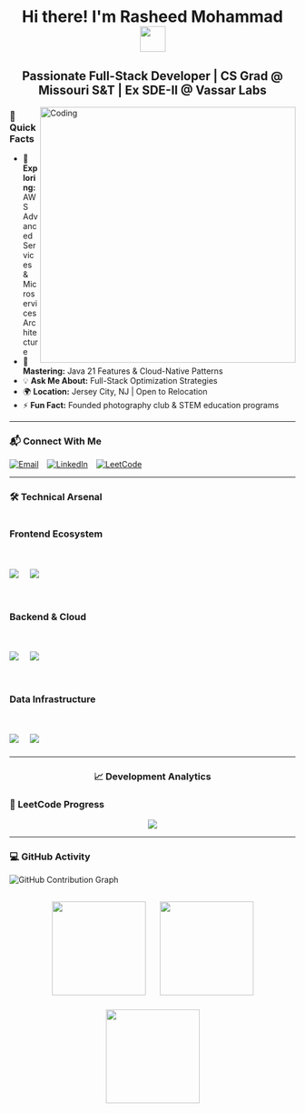 <h1 align="center">Hi there! I'm Rasheed Mohammad <img src="https://media.giphy.com/media/hvRJCLFzcasrR4ia7z/giphy.gif" width="45"></h1>
<h2 align="center">Passionate Full-Stack Developer | CS Grad @ Missouri S&T | Ex SDE-II @ Vassar Labs</h2>

<img align="right" alt="Coding" width="450" src="https://user-images.githubusercontent.com/59734313/157189039-c09b3e38-9f42-42c0-ab54-14f1574190a7.gif">

### 🚀 Quick Facts
- 🔭 **Exploring:** AWS Advanced Services & Microservices Architecture
- 🌱 **Mastering:** Java 21 Features & Cloud-Native Patterns
- 💡 **Ask Me About:** Full-Stack Optimization Strategies
- 🌍 **Location:** Jersey City, NJ | Open to Relocation
- ⚡ **Fun Fact:** Founded photography club & STEM education programs

---

<h3 align="left">📬 Connect With Me</h3>
<p align="left" style="display: flex; gap: 15px; flex-wrap: wrap;">
  <a href="mailto:rasheedmd09@gmail.com">
    <img src="https://img.shields.io/badge/Gmail-D14836?style=for-the-badge&logo=gmail&logoColor=white" alt="Email">
  </a>
  <a href="https://www.linkedin.com/in/rasheed09/">
    <img src="https://img.shields.io/badge/LinkedIn-0077B5?style=for-the-badge&logo=linkedin&logoColor=white" alt="LinkedIn"/>
  </a>
  <a href="https://leetcode.com/u/rasheedtomorrow/">
    <img src="https://img.shields.io/badge/LeetCode-FFA116?style=for-the-badge&logo=leetcode&logoColor=black" alt="LeetCode"/>
  </a>
</p>

---

<h3 align="left">🛠 Technical Arsenal</h3>

<div align="left" style="display: flex; flex-direction: column; gap: 25px;">

### Frontend Ecosystem
<div style="display: flex; flex-wrap: wrap; gap: 20px; margin: 10px 0;">
  <img src="https://skillicons.dev/icons?i=angular,react,typescript,redux,webpack" />
  <img src="https://skillicons.dev/icons?i=html,css,sass,bootstrap,jquery" />
</div>

### Backend & Cloud
<div style="display: flex; flex-wrap: wrap; gap: 20px; margin: 10px 0;">
  <img src="https://skillicons.dev/icons?i=java,spring,py,flask,nodejs" />
  <img src="https://skillicons.dev/icons?i=aws,docker,nginx,jenkins,postman" />
</div>

### Data Infrastructure
<div style="display: flex; flex-wrap: wrap; gap: 20px; margin: 10px 0;">
  <img src="https://skillicons.dev/icons?i=postgres,mongodb,redis,mysql,elastic" />
  <img src="https://skillicons.dev/icons?i=kafka,cassandra,grafana,prometheus" />
</div>

</div>

---

<h3 align="center">📈 Development Analytics</h3>

### <a href="https://leetcode.com/rasheedtomorrow" style="text-decoration: none; color: inherit;">🧠 LeetCode Progress</a>
<div align="center" style="width: 100%; overflow-x: auto;">
  <a href="https://leetcode.com/rasheedtomorrow">
    <img src="https://leetcard.jacoblin.cool/rasheedtomorrow?theme=dark&font=source_code_pro&ext=heatmap" style="max-width: 100%; height: auto; margin-left:0;">
  </a>
</div>

---

### 💻 GitHub Activity
![GitHub Contribution Graph](https://github-readme-activity-graph.vercel.app/graph?username=rasheed20&theme=github-dark&area=true&hide_border=true&width=1600)

<div align="center" style="display: flex; flex-wrap: wrap; gap: 25px; justify-content: center; margin-top: 30px;">
  <img height="165" src="https://github-readme-stats.vercel.app/api?username=rasheed20&show_icons=true&theme=vision-friendly-dark&include_all_commits=true" style="max-width: 100%;">
  <img height="165" src="https://github-readme-stats.vercel.app/api/top-langs/?username=rasheed20&layout=compact&theme=vision-friendly-dark" style="max-width: 100%;">
  <img height="165" src="https://github-readme-streak-stats.herokuapp.com/?user=rasheed20&theme=vision-friendly-dark" style="max-width: 100%;">
</div>
